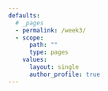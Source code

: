 ```yaml
---
defaults:
  # _pages
  - permalink: /week3/
  - scope:
      path: ""
      type: pages
    values:
      layout: single
      author_profile: true
---
```

